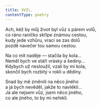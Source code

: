 ```yaml
---
title: XVI\.
contentType: poetry
---
```


<section>

Ach, kéž by můj život byl vůz s párem volů,  
co ráno raníčko skřípe známou cestou,  
kudy jede vzhůru, vrací se zas dolů  
pozdě navečer tou samou cestou.

</section>

<section>

Na co mít naděje — stačila by kola…  
Neměl bych ve stáří vrásky a šediny…  
Kdybych už nesloužil, vzali by mi kola,  
skončil bych rozbitý v rokli u dědiny.

</section>

<section>

Snad by mě změnili na něco jiného  
a já bych nevěděl, jakže to navlékli…  
Já ale nejsem vůz, jsem něco jiného,  
co ale jiného, to by mi neřekli.

</section>
